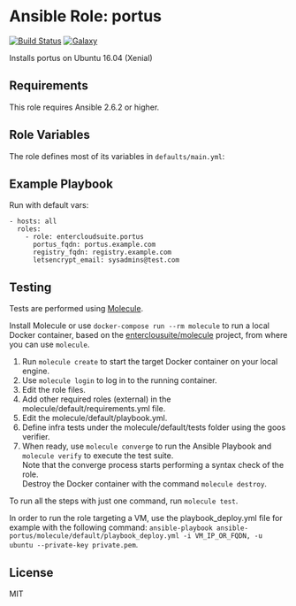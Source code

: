 Ansible Role: portus 
======================================

[![Build Status](https://travis-ci.org/entercloudsuite/ansible-portus.svg?branch=master)](https://travis-ci.org/entercloudsuite/ansible-portus)
[![Galaxy](https://img.shields.io/badge/galaxy-entercloudsuite.portus-blue.svg?style=flat-square)](https://galaxy.ansible.com/entercloudsuite/portus)  

Installs portus on Ubuntu 16.04 (Xenial)

## Requirements

This role requires Ansible 2.6.2 or higher.

## Role Variables

The role defines most of its variables in `defaults/main.yml`:

## Example Playbook

Run with default vars:

    - hosts: all
      roles:
        - role: entercloudsuite.portus
          portus_fqdn: portus.example.com
          registry_fqdn: registry.example.com
          letsencrypt_email: sysadmins@test.com

## Testing

Tests are performed using [Molecule](http://molecule.readthedocs.org/en/latest/).

Install Molecule or use `docker-compose run --rm molecule` to run a local Docker container, based on the [enterclousuite/molecule](https://hub.docker.com/r/fminzoni/molecule/) project, from where you can use `molecule`.

1. Run `molecule create` to start the target Docker container on your local engine.  
2. Use `molecule login` to log in to the running container.  
3. Edit the role files.  
4. Add other required roles (external) in the molecule/default/requirements.yml file.  
5. Edit the molecule/default/playbook.yml.  
6. Define infra tests under the molecule/default/tests folder using the goos verifier.  
7. When ready, use `molecule converge` to run the Ansible Playbook and `molecule verify` to execute the test suite.  
Note that the converge process starts performing a syntax check of the role.  
Destroy the Docker container with the command `molecule destroy`.   

To run all the steps with just one command, run `molecule test`. 

In order to run the role targeting a VM, use the playbook_deploy.yml file for example with the following command: `ansible-playbook ansible-portus/molecule/default/playbook_deploy.yml -i VM_IP_OR_FQDN, -u ubuntu --private-key private.pem`.  

## License

MIT
